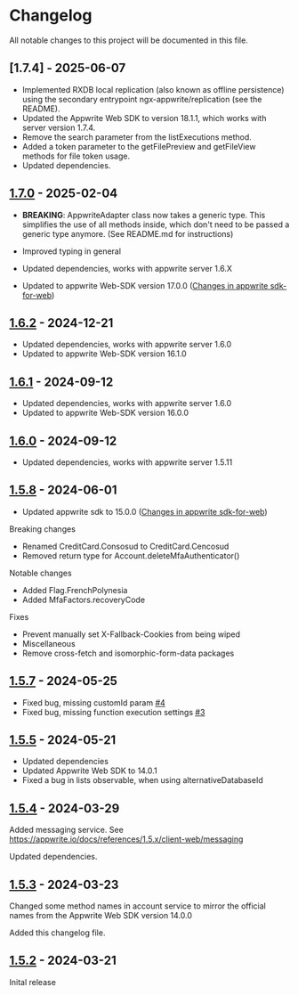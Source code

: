 # Changelog

All notable changes to this project will be documented in this file.

## [1.7.4] - 2025-06-07

- Implemented RXDB local replication (also known as offline persistence) using the secondary entrypoint ngx-appwrite/replication (see the README).
- Updated the Appwrite Web SDK to version 18.1.1, which works with server version 1.7.4.
- Remove the search parameter from the listExecutions method.
- Added a token parameter to the getFilePreview and getFileView methods for file token usage.
- Updated dependencies.

## [1.7.0] - 2025-02-04

- **BREAKING**: AppwriteAdapter class now takes a generic type. This simplifies the use of all methods inside, which don't need to be passed a generic type anymore. (See README.md for instructions)
- Improved typing in general

- Updated dependencies, works with appwrite server 1.6.X
- Updated to appwrite Web-SDK version 17.0.0 ([Changes in appwrite sdk-for-web](https://github.com/appwrite/sdk-for-web/releases/tag/17.0.0))

## [1.6.2] - 2024-12-21

- Updated dependencies, works with appwrite server 1.6.0
- Updated to appwrite Web-SDK version 16.1.0

## [1.6.1] - 2024-09-12

- Updated dependencies, works with appwrite server 1.6.0
- Updated to appwrite Web-SDK version 16.0.0

## [1.6.0] - 2024-09-12

- Updated dependencies, works with appwrite server 1.5.11

## [1.5.8] - 2024-06-01

- Updated appwrite sdk to 15.0.0 ([Changes in appwrite sdk-for-web](https://github.com/appwrite/sdk-for-web/releases/tag/15.0.0))

Breaking changes

- Renamed CreditCard.Consosud to CreditCard.Cencosud
- Removed return type for Account.deleteMfaAuthenticator()

Notable changes

- Added Flag.FrenchPolynesia
- Added MfaFactors.recoveryCode

Fixes

- Prevent manually set X-Fallback-Cookies from being wiped
- Miscellaneous
- Remove cross-fetch and isomorphic-form-data packages

## [1.5.7] - 2024-05-25

- Fixed bug, missing customId param [#4](https://github.com/blackfan23/ngx-appwrite/issues/4#issue-2313805238)
- Fixed bug, missing function execution settings [#3](https://github.com/blackfan23/ngx-appwrite/issues/3#issue-2313780308)

## [1.5.5] - 2024-05-21

- Updated dependencies
- Updated Appwrite Web SDK to 14.0.1
- Fixed a bug in lists observable, when using alternativeDatabaseId

## [1.5.4] - 2024-03-29

Added messaging service. See https://appwrite.io/docs/references/1.5.x/client-web/messaging

Updated dependencies.

## [1.5.3] - 2024-03-23

Changed some method names in account service to mirror the official names from the Appwrite Web SDK version 14.0.0

Added this changelog file.

## [1.5.2] - 2024-03-21

Inital release

[1.7.0]: https://github.com/blackfan23/ngx-appwrite/releases/tag/v1.7.0
[1.6.2]: https://github.com/blackfan23/ngx-appwrite/releases/tag/v1.6.2
[1.6.1]: https://github.com/blackfan23/ngx-appwrite/releases/tag/v1.6.1
[1.6.0]: https://github.com/blackfan23/ngx-appwrite/releases/tag/v1.6.0
[1.5.8]: https://github.com/blackfan23/ngx-appwrite/releases/tag/v1.5.8
[1.5.7]: https://github.com/blackfan23/ngx-appwrite/releases/tag/v1.5.7
[1.5.6]: https://github.com/blackfan23/ngx-appwrite/releases/tag/v1.5.6
[1.5.5]: https://github.com/blackfan23/ngx-appwrite/releases/tag/v1.5.5
[1.5.4]: https://github.com/blackfan23/ngx-appwrite/releases/tag/v1.5.4
[1.5.3]: https://github.com/blackfan23/ngx-appwrite/releases/tag/v1.5.3
[1.5.2]: https://github.com/blackfan23/ngx-appwrite/releases/tag/v1.5.2
